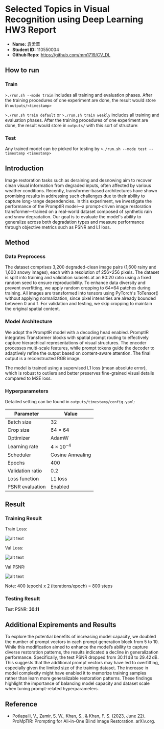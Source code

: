 # Selected Topics in Visual Recognition using Deep Learning HW3 Report

- **Name:** 袁孟華
- **Student ID:** 110550004
- **Github Repo:** <https://github.com/mm1719/CV_DL>

## How to run

### Train

`>./run.sh --mode train` includes all training and evaluation phases. After the training procedures of one experiment are done, the result would store in `outputs/<timestamp>`

`>./run.sh train default` or `>./run.sh train weakly` includes all training and evaluation phases. After the training procedures of one experiment are done, the result would store in `outputs/` with this sort of structure:

### Test

Any trained model can be picked for testing by `>./run.sh --mode test -- timestamp <timestamp>`

## Introduction

Image restoration tasks such as deraining and desnowing aim to recover clean visual information from degraded inputs, often affected by various weather conditions. Recently, transformer-based architectures have shown promising results in addressing such challenges due to their ability to capture long-range dependencies. In this experiment, we investigate the performance of the PromptIR model—a prompt-driven image restoration transformer—trained on a real-world dataset composed of synthetic rain and snow degradation. Our goal is to evaluate the model's ability to generalize across both degradation types and measure performance through objective metrics such as PSNR and L1 loss.

## Method

### Data Preprocess

The dataset comprises 3,200 degraded-clean image pairs (1,600 rainy and 1,600 snowy images), each with a resolution of 256×256 pixels. The dataset is split into training and validation subsets at an 80:20 ratio using a fixed random seed to ensure reproducibility. To enhance data diversity and prevent overfitting, we apply random cropping to 64×64 patches during training. All images are transformed into tensors using PyTorch's ToTensor() without applying normalization, since pixel intensities are already bounded between 0 and 1. For validation and testing, we skip cropping to maintain the original spatial content.

### Model Architecture

We adopt the PromptIR model with a decoding head enabled. PromptIR integrates Transformer blocks with spatial prompt routing to effectively capture hierarchical representations of visual structures. The encoder processes multi-scale features, while prompt tokens guide the decoder to adaptively refine the output based on content-aware attention. The final output is a reconstructed RGB image.

The model is trained using a supervised L1 loss (mean absolute error), which is robust to outliers and better preserves fine-grained visual details compared to MSE loss.

### Hyperparameters

Detailed setting can be found in `outputs/timestamp/config.yaml`:

| Parameter        | Value              |
| ---------------- | ------------------ |
| Batch size       | 32                 |
| Crop size        | 64 × 64            |
| Optimizer        | AdamW              |
| Learning rate    | $4 \times 10^{-4}$ |
| Scheduler        | Cosine Annealing   |
| Epochs           | 400                |
| Validation ratio | 0.2                |
| Loss function    | L1 loss            |
| PSNR evaluation  | Enabled            |

## Result

### Training Result

Train Loss:

![alt text](train_loss.png)

Val Loss:

![alt text](val_loss.png)

Val PSNR:

![alt text](PSNR.png)

Note: 400 (epoch) x 2 (iterations/epoch) = 800 steps

### Testing Result

Test PSNR: **30.11**

## Additional Expirements and Results

To explore the potential benefits of increasing model capacity, we doubled the number of prompt vectors in each prompt generation block from 5 to 10. While this modification aimed to enhance the model’s ability to capture diverse restoration patterns, the results indicated a decline in generalization performance. Specifically, the test PSNR dropped from 30.11 dB to 29.42 dB. This suggests that the additional prompt vectors may have led to overfitting, especially given the limited size of the training dataset. The increase in model complexity might have enabled it to memorize training samples rather than learn more generalizable restoration patterns. These findings highlight the importance of balancing model capacity and dataset scale when tuning prompt-related hyperparameters.

## Reference

- Potlapalli, V., Zamir, S. W., Khan, S., & Khan, F. S. (2023, June 22). ProMpTIR: Prompting for All-in-One Blind Image Restoration. arXiv.org.
